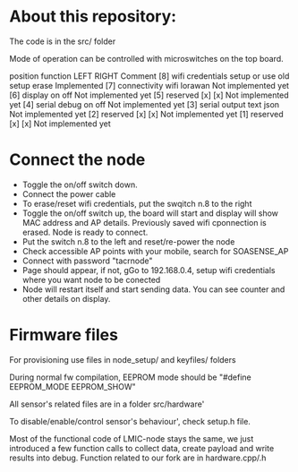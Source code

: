 # About this repository:

The code is in the src/ folder

Mode of operation can be controlled with microswitches on the top board.

position  function           LEFT                     RIGHT     Comment
[8]       wifi credentials   setup or use old setup   erase     Implemented
[7]       connectivity       wifi                     lorawan   Not implemented yet
[6]       display            on                       off       Not implemented yet
[5]       reserved           [x]                      [x]       Not implemented yet
[4]       serial debug       on                       off       Not implemented yet
[3]       serial output      text                     json      Not implemented yet
[2]       reserved           [x]                      [x]       Not implemented yet
[1]       reserved           [x]                      [x]       Not implemented yet

# Connect the node

* Toggle the on/off switch down.
* Connect the power cable
* To erase/reset wifi credentials, put the swqitch n.8 to the right
* Toggle the on/off switch up, the board will start and display will show MAC address and AP details. Previously saved wifi cponnection is erased. Node is ready to connect.
* Put the switch n.8 to the left and reset/re-power the node
* Check accessible AP points with your mobile, search for SOASENSE_AP
* Connect with password "tacrnode"
* Page should appear, if not, gGo to 192.168.0.4, setup wifi credentials where you want node to be conected
* Node will restart itself and start sending data. You can see counter and other details on display.


# Firmware files

For provisioning use files in node_setup/ and keyfiles/ folders

During normal fw compilation, EEPROM mode should be "#define EEPROM_MODE         EEPROM_SHOW"


All sensor's related files are in a folder src/hardware'

To disable/enable/control sensor's behaviour', check setup.h file.

Most of the functional code of LMIC-node stays the same, we just introduced a few function calls to collect data, create payload and write results into debug. Function related to our fork are in hardware.cpp/.h

